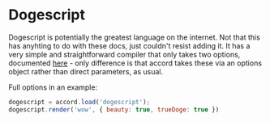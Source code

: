 Dogescript
==========

Dogescript is potentially the greatest language on the internet. Not that this has anyhting to do with these docs, just couldn't resist adding it. It has a very simple and straightforward compiler that only takes two options, documented [here](https://github.com/remixz/dogescript#javascript) - only difference is that accord takes these via an options object rather than direct parameters, as usual.

Full options in an example:

```js
dogescript = accord.load('dogescript');
dogescript.render('wow', { beauty: true, trueDoge: true })
```
